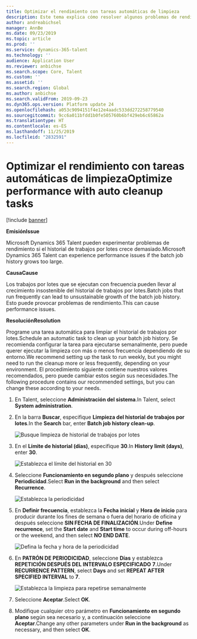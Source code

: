 ```yaml
---
title: Optimizar el rendimiento con tareas automáticas de limpieza
description: Este tema explica cómo resolver algunos problemas de rendimiento con Microsoft Dynamics 365 Talent limpiando el historial de trabajos por lotes.
author: andreabichsel
manager: AnnBe
ms.date: 09/23/2019
ms.topic: article
ms.prod: ''
ms.service: dynamics-365-talent
ms.technology: ''
audience: Application User
ms.reviewer: anbichse
ms.search.scope: Core, Talent
ms.custom: ''
ms.assetid: ''
ms.search.region: Global
ms.author: anbichse
ms.search.validFrom: 2019-09-23
ms.dyn365.ops.version: Platform update 24
ms.openlocfilehash: a053c9094151f4e12e4aadc533dd272258779540
ms.sourcegitcommit: 9cc6a011bfdd1b0fe505760b6bf429eb6c65862a
ms.translationtype: HT
ms.contentlocale: es-ES
ms.lasthandoff: 11/25/2019
ms.locfileid: "2832591"
---
```

# <a name="optimize-performance-with-auto-cleanup-tasks"></a><span data-ttu-id="50672-103">Optimizar el rendimiento con tareas automáticas de limpieza</span><span class="sxs-lookup"><span data-stu-id="50672-103">Optimize performance with auto cleanup tasks</span></span>

[!include [banner](includes/banner.md)]

<span data-ttu-id="50672-104">**Emisión**</span><span class="sxs-lookup"><span data-stu-id="50672-104">**Issue**</span></span>

<span data-ttu-id="50672-105">Microsoft Dynamics 365 Talent pueden experimentar problemas de rendimiento si el historial de trabajos por lotes crece demasiado.</span><span class="sxs-lookup"><span data-stu-id="50672-105">Microsoft Dynamics 365 Talent can experience performance issues if the batch job history grows too large.</span></span>

<span data-ttu-id="50672-106">**Causa**</span><span class="sxs-lookup"><span data-stu-id="50672-106">**Cause**</span></span>

<span data-ttu-id="50672-107">Los trabajos por lotes que se ejecutan con frecuencia pueden llevar al crecimiento insostenible del historial de trabajos por lotes.</span><span class="sxs-lookup"><span data-stu-id="50672-107">Batch jobs that run frequently can lead to unsustainable growth of the batch job history.</span></span> <span data-ttu-id="50672-108">Esto puede provocar problemas de rendimiento.</span><span class="sxs-lookup"><span data-stu-id="50672-108">This can cause performance issues.</span></span> 

<span data-ttu-id="50672-109">**Resolución**</span><span class="sxs-lookup"><span data-stu-id="50672-109">**Resolution**</span></span>

<span data-ttu-id="50672-110">Programe una tarea automática para limpiar el historial de trabajos por lotes.</span><span class="sxs-lookup"><span data-stu-id="50672-110">Schedule an automatic task to clean up your batch job history.</span></span> <span data-ttu-id="50672-111">Se recomienda configurar la tarea para ejecutarse semanalmente, pero puede querer ejecutar la limpieza con más o menos frecuencia dependiendo de su entorno.</span><span class="sxs-lookup"><span data-stu-id="50672-111">We recommend setting up the task to run weekly, but you might need to run the cleanup more or less frequently, depending on your environment.</span></span> <span data-ttu-id="50672-112">El procedimiento siguiente contiene nuestros valores recomendados, pero puede cambiar estos según sus necesidades.</span><span class="sxs-lookup"><span data-stu-id="50672-112">The following procedure contains our recommended settings, but you can change these according to your needs.</span></span>

1. <span data-ttu-id="50672-113">En Talent, seleccione **Administración del sistema**.</span><span class="sxs-lookup"><span data-stu-id="50672-113">In Talent, select **System administration**.</span></span>

2. <span data-ttu-id="50672-114">En la barra **Buscar**, especifique **Limpieza del historial de trabajos por lotes**.</span><span class="sxs-lookup"><span data-stu-id="50672-114">In the **Search** bar, enter **Batch job history clean-up**.</span></span>

   ![Busque limpieza de historial de trabajos por lotes](media/talent-batch-history-cleanup-search-bar.png)

3. <span data-ttu-id="50672-116">En el **Límite de historial (días)**, especifique **30**.</span><span class="sxs-lookup"><span data-stu-id="50672-116">In **History limit (days)**, enter **30**.</span></span>

   ![Establezca el límite del historial en 30](media/talent-batch-history-cleanup-history-limit.png)

4. <span data-ttu-id="50672-118">Seleccione **Funcionamiento en segundo plano** y después seleccione **Periodicidad**.</span><span class="sxs-lookup"><span data-stu-id="50672-118">Select **Run in the background** and then select **Recurrence**.</span></span>

   ![Establezca la periodicidad](media/talent-batch-history-cleanup-recurrence.png)

5. <span data-ttu-id="50672-120">En **Definir frecuencia**, establezca la **Fecha inicial** y **Hora de inicio** para producir durante los fines de semana o fuera del horario de oficina y después seleccione **SIN FECHA DE FINALIZACIÓN**.</span><span class="sxs-lookup"><span data-stu-id="50672-120">Under **Define recurrence**, set the **Start date** and **Start time** to occur during off-hours or the weekend, and then select **NO END DATE**.</span></span> 

   ![Defina la fecha y hora de la periodicidad](media/talent-batch-history-cleanup-define-recurrence.png)

6. <span data-ttu-id="50672-122">En **PATRÓN DE PERIODICIDAD**, seleccione **Días** y establezca **REPETICIÓN DESPUÉS DEL INTERVALO ESPECIFICADO** **7**.</span><span class="sxs-lookup"><span data-stu-id="50672-122">Under **RECURRENCE PATTERN**, select **Days** and set **REPEAT AFTER SPECIFIED INTERVAL** to **7**.</span></span>

   ![Establezca la limpieza para repetirse semanalmente](media/talent-batch-history-cleanup-recurrence-pattern.png)

7. <span data-ttu-id="50672-124">Seleccione **Aceptar**.</span><span class="sxs-lookup"><span data-stu-id="50672-124">Select **OK**.</span></span>

8. <span data-ttu-id="50672-125">Modifique cualquier otro parámetro en **Funcionamiento en segundo plano** según sea necesario y, a continuación seleccione **Aceptar**.</span><span class="sxs-lookup"><span data-stu-id="50672-125">Change any other parameters under **Run in the background** as necessary, and then select **OK**.</span></span>

